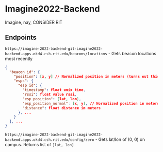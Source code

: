 # Imagine2022-Backend
Imagine, nay, CONSIDER RIT

## Endpoints
`https://imagine-2022-backend-git-imagine2022-backend.apps.okd4.csh.rit.edu/beacons/locations` - Gets beacon locations most recently

```json
{
  "beacon id": {
    "position": [x, y] // Normalized position in meters (turns out this doesn't give GPS coord anymore, will fix @spencer
    "esps": {
      "esp id": {
        "timestamp": float unix time,
        "rssi": float value rssi,
        "esp_position": [lat, lon],
        "esp_position_normal": [x, y], // Normalized position in meters
        "distance": float distance in meters
      }, ...
    }
  }, ...
}
```

`https://imagine-2022-backend-git-imagine2022-backend.apps.okd4.csh.rit.edu/config/zero` - Gets lat/lon of (0, 0) on campus. Returns list of `[lat, lon]`
